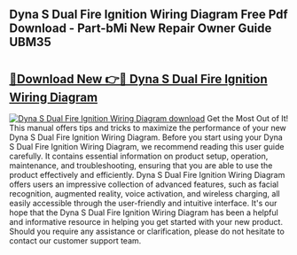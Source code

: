 ## Dyna S Dual Fire Ignition Wiring Diagram Free Pdf Download - Part-bMi New Repair Owner Guide UBM35

# <h2><a href="http://dfm8yk.blite.top/?on=Dyna+S+Dual+Fire+Ignition+Wiring+Diagram">🔗Download New 👉🔴 Dyna S Dual Fire Ignition Wiring Diagram</a></h2>

[![Dyna S Dual Fire Ignition Wiring Diagram download](https://i.imgur.com/lujVjoI.png)](http://dfm8yk.blite.top/?on=Dyna+S+Dual+Fire+Ignition+Wiring+Diagram)
Get the Most Out of It! This manual offers tips and tricks to maximize the performance of your new Dyna S Dual Fire Ignition Wiring Diagram. Before you start using your Dyna S Dual Fire Ignition Wiring Diagram, we recommend reading this user guide carefully. It contains essential information on product setup, operation, maintenance, and troubleshooting, ensuring that you are able to use the product effectively and efficiently. Dyna S Dual Fire Ignition Wiring Diagram offers users an impressive collection of advanced features, such as facial recognition, augmented reality, voice activation, and wireless charging, all easily accessible through the user-friendly and intuitive interface. It's our hope that the Dyna S Dual Fire Ignition Wiring Diagram has been a helpful and informative resource in helping you get started with your new product. Should you require any assistance or clarification, please do not hesitate to contact our customer support team.
